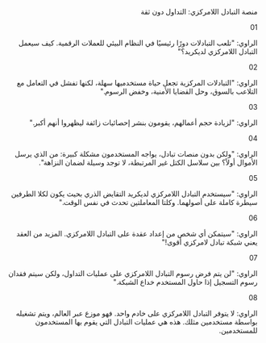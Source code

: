 <div dir="rtl">

منصة التبادل اللامركزي: التداول دون ثقة

01

الراوي: "تلعب التبادلات دورًا رئيسيًا في النظام البيئي للعملات الرقمية. كيف سيعمل التبادل اللامركزي لديكريد؟"

02

الراوي: "التبادلات المركزية تجعل حياة مستخدميها سهلة، لكنها تفشل في التعامل مع التلاعب بالسوق، وحل القضايا الأمنية، وخفض الرسوم."

03

الراوي: "لزيادة حجم أعمالهم، يقومون بنشر إحصائيات زائفة ليظهروا أنهم أكبر."

04

الراوي: "ولكن بدون منصات تبادل، يواجه المستخدمون مشكلة كبيرة: من الذي يرسل الأموال أولاً؟ بين سلاسل الكتل غير المرتبطة، لا توجد وسيلة لضمان النزاهة".

05

الراوي: "سيستخدم التبادل اللامركزي لديكريد التقايض الذري بحيث يكون لكلا الطرفين سيطرة كاملة على أصولهما. وكلتا المعاملتين تحدث في نفس الوقت."

06

الراوي: "سيتمكن أي شخص من إعداد عقدة على التبادل اللامركزي. المزيد من العقد يعني شبكة تبادل لامركزي أقوى!" 

07

الراوي: "لن يتم فرض رسوم التبادل اللامركزي على عمليات التداول، ولكن سيتم فقدان رسوم التسجيل إذا حاول المستخدم خداع الشبكة."

08

الراوي: لا يتوفر التبادل اللامركزي على خادم واحد. فهو موزع عبر العالم، ويتم تشغيله بواسطة مستخدمين مثلك. هذه هي عمليات التبادل التي يقوم بها المستخدمون للمستخدمين.

</div>
